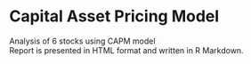 # Capital Asset Pricing Model
Analysis of 6 stocks using CAPM model<br />
Report is presented in HTML format and written in R Markdown.
